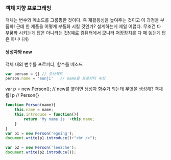 ### 객체 지향 프로그래밍
객체는 변수와 메소드를 그룹핑한 것이다. 즉 재활용성을 높여주는 것이고 이 과정을 부품화!
근데 한 제품을 어떻게 부품화 시킬 것인가? 설계하는게 제일 어렵다. 
무조건 다 부품화 시키는게 답은 아니라는 것!(예로 컴퓨터에서 모니터 저장장치를 다 떼 놓는게 답은 아니니까)<br>


#### 생성자와 new
객체 내의 변수를 프로퍼티, 함수를 메소드
```javascript
var person = {} // 오브젝트
person.name = 'eunji'   // name을 프로퍼티 속성
```
var p = new Person(); // new를 붙이면 생성자 함수가 되는데 무엇을 생성해? 객체를!
p // Person{}

```javascript
function Person(name){
    this.name = name;
    this.introduce = function(){
        return 'My name is '+this.name; 
    }   
}
var p1 = new Person('egoing');
document.write(p1.introduce()+"<br />");
 
var p2 = new Person('leezche');
document.write(p2.introduce());
```

